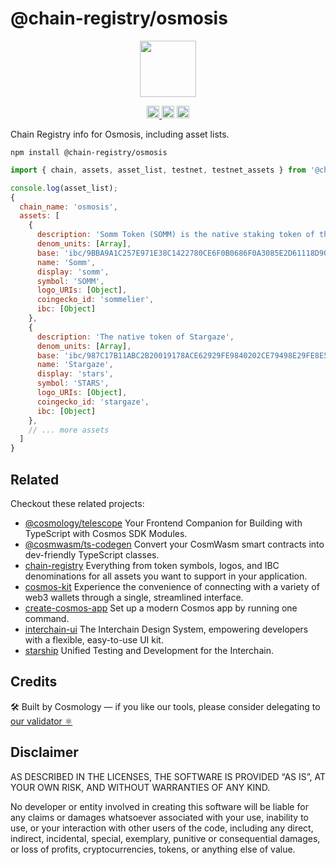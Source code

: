 # @chain-registry/osmosis

<p align="center" width="100%">
    <img height="90" src="https://user-images.githubusercontent.com/545047/184519024-2d34bf20-2440-4837-943f-4915a46409f5.svg" />
</p>

<p align="center" width="100%">
  <a href="https://github.com/cosmology-tech/chain-registry/actions/workflows/run-tests.yml">
    <img height="20" src="https://github.com/cosmology-tech/chain-registry/actions/workflows/run-tests.yml/badge.svg" />
  </a>
   <a href="https://github.com/cosmology-tech/chain-registry/blob/main/LICENSE"><img height="20" src="https://img.shields.io/badge/license-MIT-blue.svg"></a>
   <a href="https://www.npmjs.com/package/@chain-registry/osmosis"><img height="20" src="https://img.shields.io/github/package-json/v/cosmology-tech/chain-registry?filename=packages%2Fosmosis%2Fpackage.json"></a>
</p>

Chain Registry info for Osmosis, including asset lists.

```
npm install @chain-registry/osmosis
```

```js
import { chain, assets, asset_list, testnet, testnet_assets } from '@chain-registry/osmosis';
```

```js
console.log(asset_list);
{
  chain_name: 'osmosis',
  assets: [
    {
      description: 'Somm Token (SOMM) is the native staking token of the Sommelier Chain',
      denom_units: [Array],
      base: 'ibc/9BBA9A1C257E971E38C1422780CE6F0B0686F0A3085E2D61118D904BFE0F5F5E',
      name: 'Somm',
      display: 'somm',
      symbol: 'SOMM',
      logo_URIs: [Object],
      coingecko_id: 'sommelier',
      ibc: [Object]
    },
    {
      description: 'The native token of Stargaze',
      denom_units: [Array],
      base: 'ibc/987C17B11ABC2B20019178ACE62929FE9840202CE79498E29FE8E5CB02B7C0A4',
      name: 'Stargaze',
      display: 'stars',
      symbol: 'STARS',
      logo_URIs: [Object],
      coingecko_id: 'stargaze',
      ibc: [Object]
    },
    // ... more assets
  ]
}
```

## Related

Checkout these related projects:

* [@cosmology/telescope](https://github.com/cosmology-tech/telescope) Your Frontend Companion for Building with TypeScript with Cosmos SDK Modules.
* [@cosmwasm/ts-codegen](https://github.com/CosmWasm/ts-codegen) Convert your CosmWasm smart contracts into dev-friendly TypeScript classes.
* [chain-registry](https://github.com/cosmology-tech/chain-registry) Everything from token symbols, logos, and IBC denominations for all assets you want to support in your application.
* [cosmos-kit](https://github.com/cosmology-tech/cosmos-kit) Experience the convenience of connecting with a variety of web3 wallets through a single, streamlined interface.
* [create-cosmos-app](https://github.com/cosmology-tech/create-cosmos-app) Set up a modern Cosmos app by running one command.
* [interchain-ui](https://github.com/cosmology-tech/interchain-ui) The Interchain Design System, empowering developers with a flexible, easy-to-use UI kit.
* [starship](https://github.com/cosmology-tech/starship) Unified Testing and Development for the Interchain.

## Credits

🛠 Built by Cosmology — if you like our tools, please consider delegating to [our validator ⚛️](https://cosmology.zone/validator)


## Disclaimer

AS DESCRIBED IN THE LICENSES, THE SOFTWARE IS PROVIDED “AS IS”, AT YOUR OWN RISK, AND WITHOUT WARRANTIES OF ANY KIND.

No developer or entity involved in creating this software will be liable for any claims or damages whatsoever associated with your use, inability to use, or your interaction with other users of the code, including any direct, indirect, incidental, special, exemplary, punitive or consequential damages, or loss of profits, cryptocurrencies, tokens, or anything else of value.
